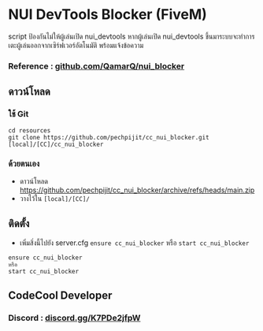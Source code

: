 # NUI DevTools Blocker (FiveM) 
script ป้องกันไม่ให้ผู้เล่นเปิด nui_devtools หากผู้เล่นเปิด nui_devtools ขึ้นมาระบบจะทำการเตะผู้เล่นออกจากเซิร์ฟเวอร์อัตโนมัติ พร้อมแจ้งข้อความ

### Reference : [github.com/QamarQ/nui_blocker](https://github.com/QamarQ/nui_blocker)

## ดาวน์โหลด
### ใช้ Git
```
cd resources
git clone https://github.com/pechpijit/cc_nui_blocker.git [local]/[CC]/cc_nui_blocker
```

### ด้วยตนเอง
- ดาวน์โหลด https://github.com/pechpijit/cc_nui_blocker/archive/refs/heads/main.zip
- วางไว้ใน `[local]/[CC]/`

## ติดตั้ง
- เพิ่มสิ่งนี้ไปยัง server.cfg `ensure cc_nui_blocker` หรือ `start cc_nui_blocker`

```
ensure cc_nui_blocker
หรือ
start cc_nui_blocker
```

## CodeCool Developer
### Discord : [discord.gg/K7PDe2jfpW](https://discord.gg/K7PDe2jfpW)

